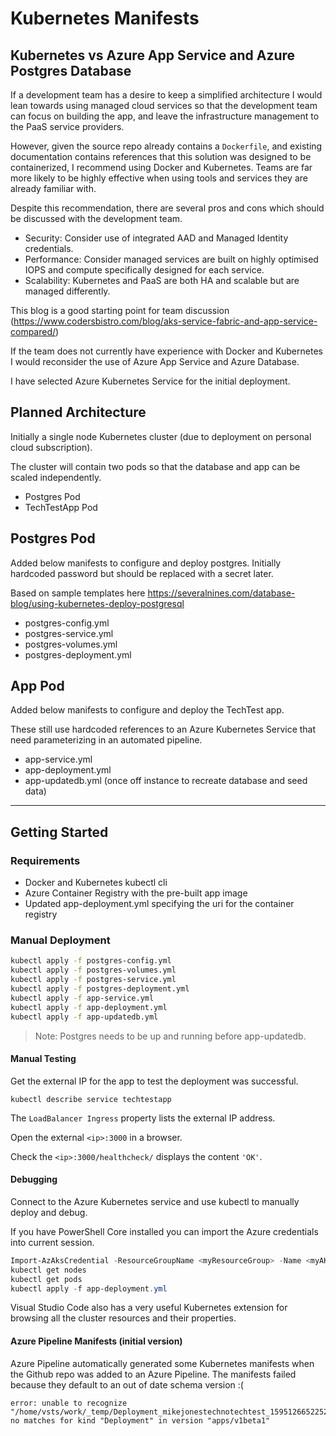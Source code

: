 # Kubernetes Manifests

## Kubernetes vs Azure App Service and Azure Postgres Database

If a development team has a desire to keep a simplified architecture I would lean towards using managed cloud services so that the development team can focus on building the app, and leave the infrastructure management to the PaaS service providers. 

However, given the source repo already contains a `Dockerfile`, and existing documentation contains references that this solution was designed to be containerized, I recommend using Docker and Kubernetes. Teams are far more likely to be highly effective when using tools and services they are already familiar with.

Despite this recommendation, there are several pros and cons which should be discussed with the development team.

- Security: Consider use of integrated AAD and Managed Identity credentials.
- Performance: Consider managed services are built on highly optimised IOPS and compute specifically designed for each service.
- Scalability: Kubernetes and PaaS are both HA and scalable but are managed differently. 

This blog is a good starting point for team discussion 
(https://www.codersbistro.com/blog/aks-service-fabric-and-app-service-compared/)

If the team does not currently have experience with Docker and Kubernetes I would reconsider the use of Azure App Service and Azure Database. 

I have selected Azure Kubernetes Service for the initial deployment.

## Planned Architecture

Initially a single node Kubernetes cluster (due to deployment on personal cloud subscription).

The cluster will contain two pods so that the database and app can be scaled independently.

- Postgres Pod
- TechTestApp Pod

## Postgres Pod

Added below manifests to configure and deploy postgres. Initially hardcoded password but should be replaced with a secret later.

Based on sample templates here https://severalnines.com/database-blog/using-kubernetes-deploy-postgresql


- postgres-config.yml
- postgres-service.yml
- postgres-volumes.yml
- postgres-deployment.yml

## App Pod

Added below manifests to configure and deploy the TechTest app.

These still use hardcoded references to an Azure Kubernetes Service that need parameterizing in an automated pipeline.

- app-service.yml
- app-deployment.yml
- app-updatedb.yml (once off instance to recreate database and seed data)

---

## Getting Started

### Requirements

- Docker and Kubernetes kubectl cli
- Azure Container Registry with the pre-built app image
- Updated app-deployment.yml specifying the uri for the container registry

### Manual Deployment

``` bash
kubectl apply -f postgres-config.yml
kubectl apply -f postgres-volumes.yml
kubectl apply -f postgres-service.yml
kubectl apply -f postgres-deployment.yml
kubectl apply -f app-service.yml
kubectl apply -f app-deployment.yml
kubectl apply -f app-updatedb.yml
```

> Note: Postgres needs to be up and running before app-updatedb.

#### Manual Testing

Get the external IP for the app to test the deployment was successful.

```
kubectl describe service techtestapp
```

The `LoadBalancer Ingress` property lists the external IP address.

Open the external `<ip>:3000` in a browser. 

Check the `<ip>:3000/healthcheck/` displays the content `'OK'`.

#### Debugging

Connect to the Azure Kubernetes service and use kubectl to manually deploy and debug.

If you have PowerShell Core installed you can import the Azure credentials into current session.

``` PowerShell
Import-AzAksCredential -ResourceGroupName <myResourceGroup> -Name <myAKSCluster>
kubectl get nodes
kubectl get pods
kubectl apply -f app-deployment.yml
```

Visual Studio Code also has a very useful Kubernetes extension for browsing all the cluster resources and their properties.

#### Azure Pipeline Manifests (initial version)

Azure Pipeline automatically generated some Kubernetes manifests when the Github repo was added to an Azure Pipeline. The manifests failed because they default to an out of date schema version :(

```
error: unable to recognize "/home/vsts/work/_temp/Deployment_mikejonestechnotechtest_1595126652252": no matches for kind "Deployment" in version "apps/v1beta1"
```


